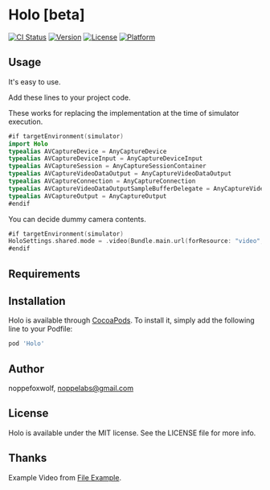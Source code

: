 # Holo [beta]

[![CI Status](https://img.shields.io/travis/noppefoxwolf/Holo.svg?style=flat)](https://travis-ci.org/noppefoxwolf/Holo)
[![Version](https://img.shields.io/cocoapods/v/Holo.svg?style=flat)](https://cocoapods.org/pods/Holo)
[![License](https://img.shields.io/cocoapods/l/Holo.svg?style=flat)](https://cocoapods.org/pods/Holo)
[![Platform](https://img.shields.io/cocoapods/p/Holo.svg?style=flat)](https://cocoapods.org/pods/Holo)

## Usage 

It's easy to use.

Add these lines to your project code.

These works for replacing the implementation at the time of simulator execution.

```swift
#if targetEnvironment(simulator)
import Holo
typealias AVCaptureDevice = AnyCaptureDevice
typealias AVCaptureDeviceInput = AnyCaptureDeviceInput
typealias AVCaptureSession = AnyCaptureSessionContainer
typealias AVCaptureVideoDataOutput = AnyCaptureVideoDataOutput
typealias AVCaptureConnection = AnyCaptureConnection
typealias AVCaptureVideoDataOutputSampleBufferDelegate = AnyCaptureVideoDataOutputSampleBufferDelegate
typealias AVCaptureOutput = AnyCaptureOutput
#endif
```

You can decide dummy camera contents.

```swift
#if targetEnvironment(simulator)
HoloSettings.shared.mode = .video(Bundle.main.url(forResource: "video", withExtension: "mp4")!)
#endif
```

## Requirements

## Installation

Holo is available through [CocoaPods](https://cocoapods.org). To install
it, simply add the following line to your Podfile:

```ruby
pod 'Holo'
```

## Author

noppefoxwolf, noppelabs@gmail.com

## License

Holo is available under the MIT license. See the LICENSE file for more info.

## Thanks

Example Video from [File Example](https://file-examples.com/index.php).
